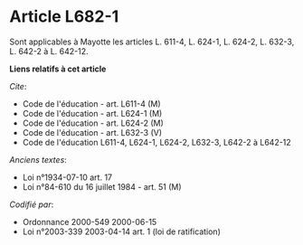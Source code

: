 # Article L682-1

Sont applicables à Mayotte les articles L. 611-4, L. 624-1, L. 624-2, L. 632-3, L. 642-2 à L. 642-12.

**Liens relatifs à cet article**

_Cite_:

  - Code de l'éducation - art. L611-4 (M)
  - Code de l'éducation - art. L624-1 (M)
  - Code de l'éducation - art. L624-2 (M)
  - Code de l'éducation - art. L632-3 (V)
  - Code de l'éducation L611-4, L624-1, L624-2, L632-3, L642-2 à L642-12

_Anciens textes_:

  - Loi n°1934-07-10 art. 17
  - Loi n°84-610 du 16 juillet 1984 - art. 51 (M)

_Codifié par_:

  - Ordonnance 2000-549 2000-06-15
  - Loi n°2003-339 2003-04-14 art. 1 (loi de ratification)
